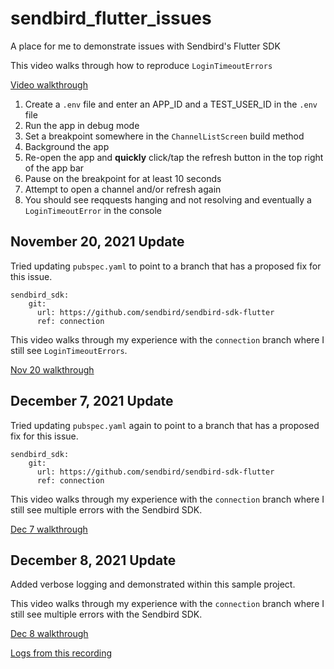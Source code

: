# sendbird_flutter_issues
A place for me to demonstrate issues with Sendbird's Flutter SDK

This video walks through how to reproduce `LoginTimeoutErrors`

[Video walkthrough](https://drive.google.com/file/d/1HIqPIBQNScqPELW48zIxrdGU5mFXukJI/view?usp=sharing)

1. Create a `.env` file and enter an APP_ID and a TEST_USER_ID in the `.env` file
2. Run the app in debug mode
3. Set a breakpoint somewhere in the `ChannelListScreen` build method
4. Background the app
5. Re-open the app and **quickly** click/tap the refresh button in the top right of the app bar
6. Pause on the breakpoint for at least 10 seconds
7. Attempt to open a channel and/or refresh again
8. You should see reqquests hanging and not resolving and eventually a `LoginTimeoutError` in the console

## November 20, 2021 Update
Tried updating `pubspec.yaml` to point to a branch that has a proposed fix for this issue.
```
sendbird_sdk:
    git:
      url: https://github.com/sendbird/sendbird-sdk-flutter
      ref: connection
```

This video walks through my experience with the `connection` branch where I still see `LoginTimeoutErrors`.

[Nov 20 walkthrough](https://drive.google.com/file/d/1GhQwHPl75KIjkqzyX-G5c-NzVh6s0QRC/view?usp=sharing)

## December 7, 2021 Update
Tried updating `pubspec.yaml` again to point to a branch that has a proposed fix for this issue.
```
sendbird_sdk:
    git:
      url: https://github.com/sendbird/sendbird-sdk-flutter
      ref: connection
```

This video walks through my experience with the `connection` branch where I still see multiple errors with the Sendbird SDK.

[Dec 7 walkthrough](https://drive.google.com/file/d/1JMBewtv-RM8dAz4xDGMZE6wphuFwHyZJ/view?usp=sharing)

## December 8, 2021 Update

Added verbose logging and demonstrated within this sample project.

This video walks through my experience with the `connection` branch where I still see multiple errors with the Sendbird SDK.

[Dec 8 walkthrough](https://drive.google.com/file/d/1aHozn16Tlg-ryfbcV-zV-CMNHsKFrKTC/view?usp=sharing)

[Logs from this recording](/logs-dec8.txt)
